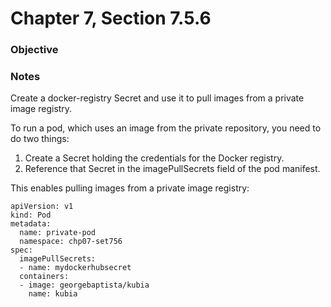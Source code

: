 # Chapter 7, Section 7.5.6

### Objective

### Notes
Create a docker-registry Secret and use it to pull images from a private image registry.

To run a pod, which uses an image from the private repository, you need to do two things:
  1. Create a Secret holding the credentials for the Docker registry.
  2. Reference that Secret in the imagePullSecrets field of the pod manifest.

This enables pulling images from a private image registry:
```
apiVersion: v1
kind: Pod
metadata:
  name: private-pod
  namespace: chp07-set756
spec:
  imagePullSecrets:
  - name: mydockerhubsecret
  containers:
  - image: georgebaptista/kubia
    name: kubia
```
